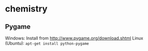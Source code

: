 chemistry
=========

Pygame 
---

Windows: Install from http://www.pygame.org/download.shtml
Linux (Ubuntu): `apt-get install python-pygame`